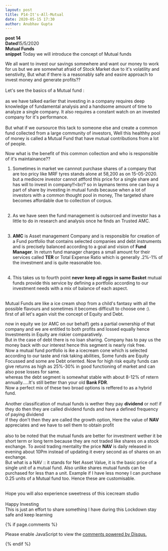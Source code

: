 ```yaml
---
layout: post
title: P14-It's-All-Mutual
date: 2020-05-15 17:30 
author: Anubhav Gupta
---
```

<style>
    header{
      
     background-color: rgba(249, 241 ,241 , 0.7);
         font-weight: bolder;
         font-size: larger;
         font-family: fantasy;
        }
    
      div{
        background-image: url("https://i.postimg.cc/y6fw6m3Y/yoann-siloine-dyax-Q-ao-GWY-unsplash.jpg");
      }
      </style>

**post 14** <br/>
**Dated**15/5/2020<br/>
**Mutual Funds** <br/>
**snippet** Today we will introduce the concept of Mutual funds<br/>

We all want to invest our savings somewhere and want our money to work for us but we are somewhat afraid of Stock Market due to it's volatility and senstivity, But what if there is a reasonably safe and easire approach to invest money and generate profits??<br/> <br/>
Let's see the basics of a Mutual fund : <br/><br/>
as we have talked earlier that investing in a company requires deep knowledge of fundamental analysis and a handsome amount of time to analyze a single company. It also requires a constant watch on an invested company for it's performance. <br/><br/>
But what if we oursource this tack to someone else and create a common fund collected from a large community of investors, Well this healthhy pool of money is called a Mutual Fund that have mutual contributions from a lot of people.<br/>

Now what is the benefit of this common collection and who is responsible of it's maintainance??<br/>
1. Sometimes in market we cannnot purchase shares of a company that are too pricy like MRF tyres stands alone at 58,200 as on 15-05-2020. but a mediocre investor cannot atfford this price for a single share and has will to invest in company!!<br/?
so in laymans terms one can buy a part of share by investing in mutual funds because when a lot of investors with a common thought pool in money, The targeted share becomes affordable due to collection of corpus.<br/><br/>

2. As we have seen the fund management is outsorced and investor has a little to do in research and analysis once he finds an Trusted AMC.<br/><br/>

3. **AMC** is Asset management Company and is responsible for creation of a Fund portfolio that contains selected companies and debt instruments and is precisely balanced according to a goal and vision of **Fund Manager**. In return fund manager charges a small amount for their services called **TER** or Total Expense Ratio which is generally .2%-1% of the investment and is quite reasonable too.<br/><br/>

4. This takes us to fourth point **never keep all eggs in same Basket** mutual funds provide this service by defining a portfolio according to our investment needs with a mix of balance of each aspect.<br/><br/>

Mutual Funds are like a ice cream shop from a child's fantasy with all the possible flavours and sometimes it becomes difficult to choose one :).<br/>
first of all let's again visit the concept of Equity and Debt.<br/>

now in equity we (or AMC on our behalf) gets a partial ownership of that company and we are entitled to both profits and lossed equally hence Investments in Equity are riskier comparatively.<br/>
But in the case of debt there is no loan sharing. Company has to pay us the money back with our interest hence this segment is nearly risk free.<br/>
Now a mutual fund portfolio is ike a icecream cone which is selected according to our taste and risk taking abilities, Some funds are Equity Focussed and some are Debt oriented. Now for high risk equity funds can give returns as high as 25%-30% in good functioning of market and can also pose losses for same.<br/> 
whereas the debt segment is somewhat stable with about 8-12% of retern annually.....It's still better than your old **Bank FDR**.<br/>
Now a perfect mix of these two broad options is reffered to as a hybrid fund.<br/><br/>
Another classification of mutual funds is wether they pay **dividend** or not!
if they do then they are called dividend funds and have a defined frequency of paying dividend<br/>
if they don't then they are called the growth option, Here the value of **NAV** appreciates and we have to sell them to obtain profit<br/><br/>
also to be noted that the mutual funds are better for investment wether it be short term or long term because they are not traded like shares on a stock exchange. To avoid trading mentality the price **NAV** is daily released in evening about 10Pm instead of updating it every second as of shares on an exchange.<br/>
But what is a NAV :: it stands for Net Asset Value, it is the basic price of a single unit of a mutual fund. Also unlike shares mutual funds can be purchased for less than a unit. Example if I have less money I can purchase 0.25 units of a Mutual fund too. Hence these are customisable. <br/><br/>

Hope you will also experience sweetness of this icecream studio<br/><br/>
Happy Investing <br/>
This is just an effort to share something I have during this Lockdown stay safe and keep learning

{% if page.comments %}

<div id="disqus_thread"></div>
<script>
(function() { // DON'T EDIT BELOW THIS LINE
var d = document, s = d.createElement('script');
s.src = 'https://https-gupta-anubhav12-github-io-fortheloveofnifty.disqus.com/embed.js';
s.setAttribute('data-timestamp', +new Date());
(d.head || d.body).appendChild(s);
})();
</script>
<noscript>Please enable JavaScript to view the <a href="https://disqus.com/?ref_noscript">comments powered by Disqus.</a></noscript>

{% endif %}